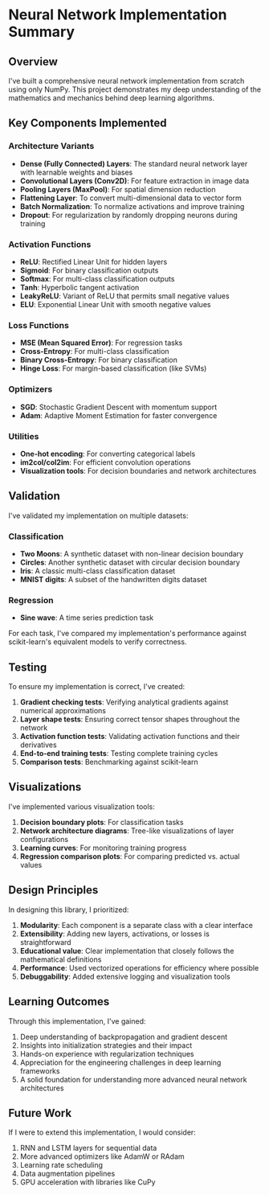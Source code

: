 # Neural Network Implementation Summary

## Overview

I've built a comprehensive neural network implementation from scratch using only NumPy. This project demonstrates my deep understanding of the mathematics and mechanics behind deep learning algorithms.

## Key Components Implemented

### Architecture Variants
- **Dense (Fully Connected) Layers**: The standard neural network layer with learnable weights and biases
- **Convolutional Layers (Conv2D)**: For feature extraction in image data
- **Pooling Layers (MaxPool)**: For spatial dimension reduction
- **Flattening Layer**: To convert multi-dimensional data to vector form
- **Batch Normalization**: To normalize activations and improve training
- **Dropout**: For regularization by randomly dropping neurons during training

### Activation Functions
- **ReLU**: Rectified Linear Unit for hidden layers
- **Sigmoid**: For binary classification outputs
- **Softmax**: For multi-class classification outputs
- **Tanh**: Hyperbolic tangent activation
- **LeakyReLU**: Variant of ReLU that permits small negative values
- **ELU**: Exponential Linear Unit with smooth negative values

### Loss Functions
- **MSE (Mean Squared Error)**: For regression tasks
- **Cross-Entropy**: For multi-class classification
- **Binary Cross-Entropy**: For binary classification
- **Hinge Loss**: For margin-based classification (like SVMs)

### Optimizers
- **SGD**: Stochastic Gradient Descent with momentum support
- **Adam**: Adaptive Moment Estimation for faster convergence

### Utilities
- **One-hot encoding**: For converting categorical labels
- **im2col/col2im**: For efficient convolution operations
- **Visualization tools**: For decision boundaries and network architectures

## Validation

I've validated my implementation on multiple datasets:

### Classification
- **Two Moons**: A synthetic dataset with non-linear decision boundary
- **Circles**: Another synthetic dataset with circular decision boundary
- **Iris**: A classic multi-class classification dataset
- **MNIST digits**: A subset of the handwritten digits dataset

### Regression
- **Sine wave**: A time series prediction task

For each task, I've compared my implementation's performance against scikit-learn's equivalent models to verify correctness.

## Testing

To ensure my implementation is correct, I've created:

1. **Gradient checking tests**: Verifying analytical gradients against numerical approximations
2. **Layer shape tests**: Ensuring correct tensor shapes throughout the network
3. **Activation function tests**: Validating activation functions and their derivatives
4. **End-to-end training tests**: Testing complete training cycles
5. **Comparison tests**: Benchmarking against scikit-learn

## Visualizations

I've implemented various visualization tools:

1. **Decision boundary plots**: For classification tasks
2. **Network architecture diagrams**: Tree-like visualizations of layer configurations
3. **Learning curves**: For monitoring training progress
4. **Regression comparison plots**: For comparing predicted vs. actual values

## Design Principles

In designing this library, I prioritized:

1. **Modularity**: Each component is a separate class with a clear interface
2. **Extensibility**: Adding new layers, activations, or losses is straightforward
3. **Educational value**: Clear implementation that closely follows the mathematical definitions
4. **Performance**: Used vectorized operations for efficiency where possible
5. **Debuggability**: Added extensive logging and visualization tools

## Learning Outcomes

Through this implementation, I've gained:

1. Deep understanding of backpropagation and gradient descent
2. Insights into initialization strategies and their impact
3. Hands-on experience with regularization techniques
4. Appreciation for the engineering challenges in deep learning frameworks
5. A solid foundation for understanding more advanced neural network architectures

## Future Work

If I were to extend this implementation, I would consider:

1. RNN and LSTM layers for sequential data
2. More advanced optimizers like AdamW or RAdam
3. Learning rate scheduling
4. Data augmentation pipelines
5. GPU acceleration with libraries like CuPy 